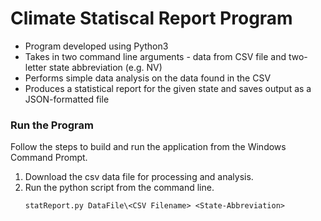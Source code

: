 # Climate Statiscal Report Program

* Program developed using Python3
* Takes in two command line arguments - data from CSV file and two-letter state abbreviation (e.g. NV)
* Performs simple data analysis on the data found in the CSV
* Produces a statistical report for the given state and saves output as a JSON-formatted file

### Run the Program

Follow the steps to build and run the application from the Windows Command Prompt.

1. Download the csv data file for processing and analysis.
2. Run the python script from the command line.
    ```python3
    statReport.py DataFile\<CSV Filename> <State-Abbreviation>
    ```
